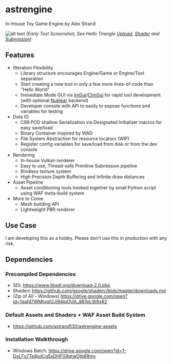 # astrengine
In-House Toy Game Engine by Alex Strand

![alt text](https://github.com/astrand130/astrengine/blob/master/docs/Screenshots/HelloMultiTriangle.PNG "HelloMultiTriangle.png")
*(Early Test Screenshot, See Hello Triangle [Upload](https://github.com/astrand130/astrengine/blob/eeef48faa7062fec7acaef64f72084d15573025a/source/tests/main.c#L247), [Shader](https://github.com/astrand130/astrengine-assets/blob/da0f74192989d406283d0c2c96712f5306e6ad81/shaders/core/StandardScene_FX.glsl#L1) and [Submission](https://github.com/astrand130/astrengine/blob/eeef48faa7062fec7acaef64f72084d15573025a/source/tests/main.c#L46))*


## Features
* Itteration Flexibility
  * Library structure encourages Engine/Game or Engine/Tool separation
  * Start creating a new tool in only a few more lines-of-code than "Hello World"
  * Immediate Mode GUI via [ImGui](https://github.com/ocornut/imgui)/[CImGui](https://github.com/cimgui/cimgui) for rapid tool development (with optional [Nuklear](https://github.com/Immediate-Mode-UI/Nuklear) backend)
  * Developer console with API to easily to expose functions and variables for testing
* Data IO
  * C99 POD shallow Serialization via Designated Initializer macros for easy save/load
  * Binary Container inspired by WAD
  * File System Abstraction for resource locators (WIP)
  * Register config variables for save/load from disk or from the dev console
* Rendering
  * In-house Vulkan renderer
  * Easy to use, Thread-safe Primitive Submission pipeline
  * Bindless texture system
  * High Precision Depth Buffering and Infinite draw distances
* Asset Pipeline
  * Asset conditioning tools hooked together by small Python script using WAF meta-build system
* More to Come
  * Mesh building API
  * Lightweight PBR renderer
 
## Use Case
I am developing this as a hobby. Please don't use this in production with any risk.

## Dependencies
### Precompiled Dependencies
* SDL https://www.libsdl.org/download-2.0.php
* Shaderc https://github.com/google/shaderc/blob/master/downloads.md
* (Zip of All - Windows) https://drive.google.com/open?id=1qafd7WMtvplOJj94ipOUA_4B7pLW8xR2
### Default Assets and Shaders + WAF Asset Build System
* https://github.com/astrand130/astrengine-assets
### Installation Walkthrough
* Windows Batch: https://drive.google.com/open?id=1-DxLFx7Te8juICgSsDHFG8qtwOjb6Rmv

